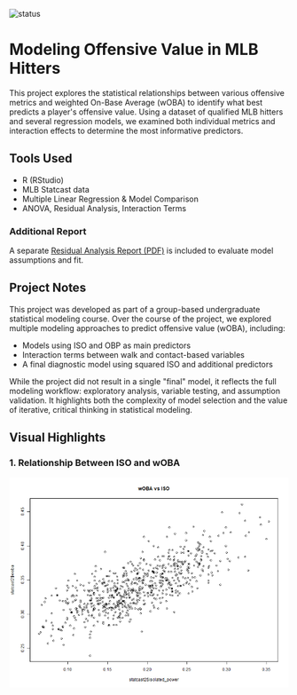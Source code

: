 ![status](https://img.shields.io/badge/status-complete-pink)


# Modeling Offensive Value in MLB Hitters

This project explores the statistical relationships between various offensive metrics and weighted On-Base Average (wOBA) to identify what best predicts a player's offensive value. Using a dataset of qualified MLB hitters and several regression models, we examined both individual metrics and interaction effects to determine the most informative predictors.

## Tools Used
- R (RStudio)
- MLB Statcast data
- Multiple Linear Regression & Model Comparison
- ANOVA, Residual Analysis, Interaction Terms

### Additional Report
A separate [Residual Analysis Report (PDF)](Residual%20Analysis%20Report.pdf) is included to evaluate model assumptions and fit.

## Project Notes

This project was developed as part of a group-based undergraduate statistical modeling course. Over the course of the project, we explored multiple modeling approaches to predict offensive value (wOBA), including:

- Models using ISO and OBP as main predictors
- Interaction terms between walk and contact-based variables
- A final diagnostic model using squared ISO and additional predictors

While the project did not result in a single "final" model, it reflects the full modeling workflow: exploratory analysis, variable testing, and assumption validation. It highlights both the complexity of model selection and the value of iterative, critical thinking in statistical modeling.

## Visual Highlights

### 1. Relationship Between ISO and wOBA
![wOBA vs ISO](woba_vs_iso.png)


